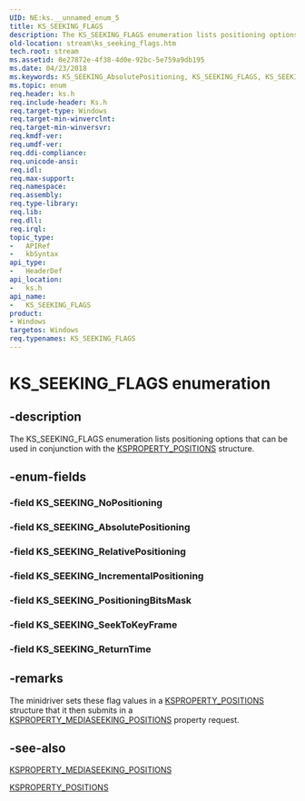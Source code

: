 ```yaml
---
UID: NE:ks.__unnamed_enum_5
title: KS_SEEKING_FLAGS
description: The KS_SEEKING_FLAGS enumeration lists positioning options that can be used in conjunction with the KSPROPERTY_POSITIONS structure.
old-location: stream\ks_seeking_flags.htm
tech.root: stream
ms.assetid: 8e27872e-4f38-4d0e-92bc-5e759a9db195
ms.date: 04/23/2018
ms.keywords: KS_SEEKING_AbsolutePositioning, KS_SEEKING_FLAGS, KS_SEEKING_FLAGS enumeration [Streaming Media Devices], KS_SEEKING_IncrementalPositioning, KS_SEEKING_NoPositioning, KS_SEEKING_PositioningBitsMask, KS_SEEKING_RelativePositioning, KS_SEEKING_ReturnTime, KS_SEEKING_SeekToKeyFrame, ks-struct_edea1d66-55d6-4705-ae8f-b940946b87e0.xml, ks/KS_SEEKING_AbsolutePositioning, ks/KS_SEEKING_FLAGS, ks/KS_SEEKING_IncrementalPositioning, ks/KS_SEEKING_NoPositioning, ks/KS_SEEKING_PositioningBitsMask, ks/KS_SEEKING_RelativePositioning, ks/KS_SEEKING_ReturnTime, ks/KS_SEEKING_SeekToKeyFrame, stream.ks_seeking_flags
ms.topic: enum
req.header: ks.h
req.include-header: Ks.h
req.target-type: Windows
req.target-min-winverclnt: 
req.target-min-winversvr: 
req.kmdf-ver: 
req.umdf-ver: 
req.ddi-compliance: 
req.unicode-ansi: 
req.idl: 
req.max-support: 
req.namespace: 
req.assembly: 
req.type-library: 
req.lib: 
req.dll: 
req.irql: 
topic_type:
-	APIRef
-	kbSyntax
api_type:
-	HeaderDef
api_location:
-	ks.h
api_name:
-	KS_SEEKING_FLAGS
product:
- Windows
targetos: Windows
req.typenames: KS_SEEKING_FLAGS
---
```


# KS_SEEKING_FLAGS enumeration


## -description


The KS_SEEKING_FLAGS enumeration lists positioning options that can be used in conjunction with the <a href="https://msdn.microsoft.com/library/windows/hardware/ff565207">KSPROPERTY_POSITIONS</a> structure.


## -enum-fields




### -field KS_SEEKING_NoPositioning


### -field KS_SEEKING_AbsolutePositioning


### -field KS_SEEKING_RelativePositioning


### -field KS_SEEKING_IncrementalPositioning


### -field KS_SEEKING_PositioningBitsMask


### -field KS_SEEKING_SeekToKeyFrame


### -field KS_SEEKING_ReturnTime


## -remarks



The minidriver sets these flag values in a <a href="https://msdn.microsoft.com/library/windows/hardware/ff565207">KSPROPERTY_POSITIONS</a> structure that it then submits in a <a href="https://msdn.microsoft.com/library/windows/hardware/ff565185">KSPROPERTY_MEDIASEEKING_POSITIONS</a> property request.




## -see-also




<a href="https://msdn.microsoft.com/library/windows/hardware/ff565185">KSPROPERTY_MEDIASEEKING_POSITIONS</a>



<a href="https://msdn.microsoft.com/library/windows/hardware/ff565207">KSPROPERTY_POSITIONS</a>
 

 

